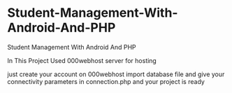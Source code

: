 # Student-Management-With-Android-And-PHP
Student Management With Android And PHP

In This Project Used 000webhost server for hosting

just create your account on 000webhost import database file
and give your connectivity parameters in connection.php and your project is ready
